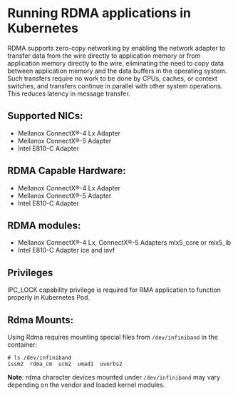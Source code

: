 # Running RDMA applications in Kubernetes

RDMA supports zero-copy networking by enabling the network adapter to transfer data from the wire directly to application memory or from application memory directly to the wire, eliminating the need to copy data between application memory and the data buffers in the operating system. Such transfers require no work to be done by CPUs, caches, or context switches, and transfers continue in parallel with other system operations. This reduces latency in message transfer.

## Supported NICs:
* Mellanox ConnectX®-4 Lx Adapter
* Mellanox ConnectX®-5 Adapter
* Intel E810-C Adapter

## RDMA Capable Hardware:
* Mellanox ConnectX®-4 Lx Adapter
* Mellanox ConnectX®-5 Adapter
* Intel E810-C Adapter

## RDMA modules:
* Mellanox ConnectX®-4 Lx, ConnectX®-5 Adapters mlx5_core or mlx5_ib
* Intel E810-C Adapter ice and iavf

## Privileges
IPC_LOCK capability privilege is required for RMA application to function properly in Kubernetes Pod.

## Rdma Mounts:
Using Rdma requires mounting special files from `/dev/infiniband` in the container:
```
# ls /dev/infiniband
issm2  rdma_cm  ucm2  umad1  uverbs2
```
__Note__: rdma character devices mounted under `/dev/infiniband` may vary depending on the vendor and loaded kernel modules.
